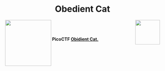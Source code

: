 # <center>Obedient Cat</center>
<img align = "right" src = "https://img.shields.io/badge/Points-5%20-blueviolet" width = 80>
<img align = "left" src = "https://img.shields.io/badge/Catagory-Genral%20Skills-yellow" width = 150>
<br><br> <h4>
PicoCTF <b><a href= "https://play.picoctf.org/practice/challenge/147?page=1"> Obidient Cat. </a></b></h4>
<!--
[catagory]: https://img.shields.io/badge/Catagory-Genral%20Skills-yellow "CTF Catagory"
[points]: https://img.shields.io/badge/Points-5%20-blueviolet "Points for the Task"
-->

